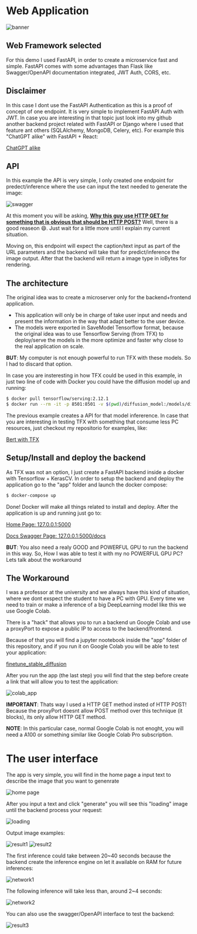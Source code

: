 # Web Application
![banner](../../banner.jpg)


## Web Framework selected
For this demo I used FastAPI, in order to create a microservice fast and simple. FastAPI comes with some advantages than Flask like Swagger/OpenAPI documentation integrated, JWT Auth, CORS, etc.


## Disclaimer
In this case I dont use the FastAPI Authentication as this is a proof of concept of one endpoint. It is very simple to implement FastAPI Auth with JWT. In case you are interesting in that topic just look into my github another backend project related with FastAPI or Django where I used that feature ant others (SQLAlchemy, MongoDB, Celery, etc). For example this "ChatGPT alike" with FastAPI + React:

[ChatGPT alike](https://github.com/hernancontigiani/renaiss-fullstack-test)


## API
In this example the API is very simple, I only created one endpoint for predect/inference where the use can input the text needed to generate the image:

![swagger](swagger.jpg)

At this moment you will be asking, __<u>Why this guy use HTTP GET for something that is obvious that should be HTTP POST?</u>__ Well, there is a good reaseon :smile:. Just wait for a little more until I explain my current situation.

Moving on, this endpoint will expect the caption/text input as part of the URL parameters and the backend will take that for predict/inference the image output. After that the backend will return a image type in ioBytes for rendering.


## The architecture
The original idea was to create a microserver only for the backend+frontend application. 
- This application will only be in charge of take user input and needs and present the information in the way that adapt better to the user device.
- The models were exported in SaveModel Tensorflow format, because the original idea was to use Tensorflow Serving (from TFX) to deploy/serve the models in the more optimize and faster why close to the real application on scale.

__BUT__: My computer is not enough powerful to run TFX with these models. So I had to discard that option.

In case you are insteresting in how TFX could be used in this example, in just two line of code with Docker you could have the diffusion model up and running:
```sh
$ docker pull tensorflow/serving:2.12.1
$ docker run --rm -it -p 8501:8501 -v $(pwd)/diffusion_model:/models/diffusion_model -e MODEL_NAME=diffusion_model -t tensorflow/serving:2.12.1
```

The previous example creates a API for that model infererence. In case that you are interesting in testing TFX with something that consume less PC resources, just checkout my repositorio for examples, like:

[Bert with TFX](https://github.com/hernancontigiani/bert_tf_serving)


## Setup/Install and deploy the backend
As TFX was not an option, I just create a FastAPI backend inside a docker with Tensorflow + KerasCV. In order to setup the backend and deploy the application go to the "app" folder and launch the docker compose:
```sh
$ docker-compose up
```

Done! Docker will make all things related to install and deploy. After the application is up and running just go to:

[Home Page: 127.0.0.1:5000](http://127.0.0.1:5000)

[Docs Swagger Page: 127.0.0.1:5000/docs](http://127.0.0.1:5000/docs)

__BUT__: You also need a realy GOOD and POWERFUL GPU to run the backend in this way. So, How I was able to test it with my no POWERFUL GPU PC? Lets talk about the workaround


## The Workaround
I was a professor at the university and we always have this kind of situation, where we dont exspect the student to have a PC with GPU. Every time we need to train or make a inference of a big DeepLearning model like this we use Google Colab.

There is a "hack" that allows you to run a backend un Google Colab and use a proxyPort to expose a public IP to access to the backend/frontend.

Because of that you will find a jupyter nootebook inside the "app" folder of this repository, and if you run it on Google Colab you will be able to test your application:

[finetune_stable_diffusion](../../app/colab_api.ipynb)

After you run the app (the last step) you will find that the step before create a link that will allow you to test the application:

![colab_app](colab_app.jpg)


__IMPORTANT__: Thats way I used a HTTP GET method insted of HTTP POST! Because the proxyPort doesnt allow POST method over this technique (it blocks), its only allow HTTP GET method.

__NOTE__: In this particular case, normal Google Colab is not enoght, you will need a A100 or something similar like Google Colab Pro subscription.


# The user interface
The app is very simple, you will find in the home page a input text to describe the image that you want to genenrate

![home page](home.jpg)

After you input a text and click "generate" you will see this "loading" image until the backend process your request:

![loading](loading.jpg)

Output image examples:

![result1](result1.jpg)
![result2](result2.jpg)

The first inference could take between 20~40 seconds because the backend create the inference engine on let it available on RAM for future inferences:

![network1](result_network1.jpg)

The following inference will take less than, around 2~4 seconds:

![network2](result_network2.jpg)

You can also use the swagger/OpenAPI interface to test the backend:

![result3](result3.jpg)